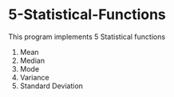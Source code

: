 # 5-Statistical-Functions
This program implements 5 Statistical functions
1. Mean
2. Median
3. Mode
4. Variance
5. Standard Deviation
